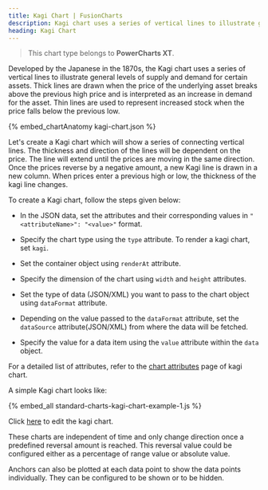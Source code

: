 ```yaml
---
title: Kagi Chart | FusionCharts
description: Kagi chart uses a series of vertical lines to illustrate general levels of supply and demand for certain assets. These charts are independent of time
heading: Kagi Chart
---
```


> This chart type belongs to **PowerCharts XT**.

Developed by the Japanese in the 1870s, the Kagi chart uses a series of vertical lines to illustrate general levels of supply and demand for certain assets. Thick lines are drawn when the price of the underlying asset breaks above the previous high price and is interpreted as an increase in demand for the asset. Thin lines are used to represent increased stock when the price falls below the previous low.

{% embed_chartAnatomy kagi-chart.json %}

Let's create a Kagi chart which will show a series of connecting vertical lines. The thickness and direction of the lines will be dependent on the price. The line will extend until the prices are moving in the same direction. Once the prices reverse by a negative amount, a new Kagi line is drawn in a new column. When prices enter a previous high or low, the thickness of the kagi line changes.

To create a Kagi chart, follow the steps given below:

* In the JSON data, set the attributes and their corresponding values in `"<attributeName>": "<value>"` format.

* Specify the chart type using the `type` attribute. To render a kagi chart, set `kagi`.

* Set the container object using `renderAt` attribute.

* Specify the dimension of the chart using `width` and `height` attributes.

* Set the type of data (JSON/XML) you want to pass to the chart object using `dataFormat` attribute.

* Depending on the value passed to the `dataFormat` attribute, set the `dataSource` attribute(JSON/XML) from where the data will be fetched.

* Specify the value for a data item using the `value` attribute within the `data` object.

For a detailed list of attributes, refer to the [chart attributes](/chart-attributes?chart=kagi) page of kagi chart.

A simple Kagi chart looks like:

{% embed_all standard-charts-kagi-chart-example-1.js %}

Click [here](http://jsfiddle.net/fusioncharts/JRZ36/) to edit the kagi chart.

These charts are independent of time and only change direction once a predefined reversal amount is reached. This reversal value could be configured either as a percentage of range value or absolute value.

Anchors can also be plotted at each data point to show the data points individually. They can be configured to be shown or to be hidden.